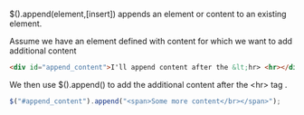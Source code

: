 $().append(element,[insert]) appends an element or content to an existing element.

Assume we have an element defined with content for which we want to add additional content
```html
<div id="append_content">I'll append content after the &lt;hr> <hr></div>
```


We then use $().append() to add the additional content after the &lt;hr> tag .
```js
$("#append_content").append("<span>Some more content</br></span>");
```
